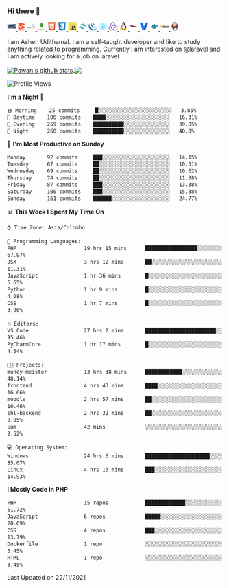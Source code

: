 ### Hi there 👋

<a align="center" href="https://github.com/ashenud"> <img width="20px" src="https://raw.githubusercontent.com/devicons/devicon/master/icons/php/php-original.svg" alt="ashenud: PHP" /> <img width="18px" src="https://raw.githubusercontent.com/devicons/devicon/master/icons/laravel/laravel-plain-wordmark.svg" alt="ashenud: Laravel" /> <img width="20px" src="https://raw.githubusercontent.com/devicons/devicon/master/icons/mysql/mysql-original-wordmark.svg" alt="ashenud: MySQL" /> <img width="20px" src="https://raw.githubusercontent.com/devicons/devicon/master/icons/mongodb/mongodb-original-wordmark.svg" alt="ashenud: mongoDB" />  <img width="20px" src="https://raw.githubusercontent.com/devicons/devicon/master/icons/html5/html5-original.svg" alt="ashenud: HTML5" /> <img width="20px" src="https://raw.githubusercontent.com/devicons/devicon/master/icons/css3/css3-original.svg" alt="ashenud: CSS3" /> <img width="20px" src="https://raw.githubusercontent.com/devicons/devicon/master/icons/javascript/javascript-original.svg" alt="ashenud: Javascript" /> <img width="20px" src="https://raw.githubusercontent.com/devicons/devicon/master/icons/tailwindcss/tailwindcss-plain.svg" alt="ashenud: Tailwindcss" /> <img width="20px" src="https://raw.githubusercontent.com/devicons/devicon/master/icons/jquery/jquery-original.svg" alt="ashenud: Jquery" /> <img width="20px" src="https://raw.githubusercontent.com/devicons/devicon/master/icons/react/react-original.svg" alt="ashenud: React" /> <img width="20px" src="https://raw.githubusercontent.com/devicons/devicon/master/icons/redux/redux-original.svg" alt="ashenud: Redux" /> <img width="20px" src="https://raw.githubusercontent.com/devicons/devicon/master/icons/linux/linux-original.svg" alt="ashenud: Linux" /> <img width="20px" src="https://raw.githubusercontent.com/devicons/devicon/master/icons/apache/apache-original.svg" alt="ashenud: Apache" /> <img width="20px" src="https://raw.githubusercontent.com/devicons/devicon/master/icons/vagrant/vagrant-original.svg" alt="ashenud: Vagrant" /> <img width="20px" src="https://raw.githubusercontent.com/devicons/devicon/master/icons/docker/docker-original.svg" alt="ashenud: Docker" /> <img width="20px" src="https://raw.githubusercontent.com/devicons/devicon/master/icons/amazonwebservices/amazonwebservices-original-wordmark.svg" alt="ashenud: AWS" /> <img width="20px" src="https://raw.githubusercontent.com/devicons/devicon/master/icons/jenkins/jenkins-original.svg" alt="ashenud: Jenkins" /> </a>

I am Ashen Udithamal. I am a self-taught developer and like to study anything related to programming. Currently I am interested on @laravel and I am actively looking for a job on laravel.

<a href="https://github.com/ashenud">
    <img height="150px" align="center" src="https://github-readme-stats.vercel.app/api?username=ashenud&show_icons=true&theme=nord&line_height=27" alt="Pawan's github stats"/>
</a>
<a href="https://github.com/ashenud">
    <img height="150px" align="center" src="https://github-readme-stats.vercel.app/api/top-langs/?username=ashenud&theme=nord&layout=compact&langs_count=6" />
</a>

<!--START_SECTION:waka-->
![Profile Views](http://img.shields.io/badge/Profile%20Views-8-blue)

**I'm a Night 🦉** 

```text
🌞 Morning    25 commits     █░░░░░░░░░░░░░░░░░░░░░░░░   3.85% 
🌆 Daytime    106 commits    ████░░░░░░░░░░░░░░░░░░░░░   16.31% 
🌃 Evening    259 commits    ██████████░░░░░░░░░░░░░░░   39.85% 
🌙 Night      260 commits    ██████████░░░░░░░░░░░░░░░   40.0%

```
📅 **I'm Most Productive on Sunday** 

```text
Monday       92 commits     ███░░░░░░░░░░░░░░░░░░░░░░   14.15% 
Tuesday      67 commits     ██░░░░░░░░░░░░░░░░░░░░░░░   10.31% 
Wednesday    69 commits     ██░░░░░░░░░░░░░░░░░░░░░░░   10.62% 
Thursday     74 commits     ██░░░░░░░░░░░░░░░░░░░░░░░   11.38% 
Friday       87 commits     ███░░░░░░░░░░░░░░░░░░░░░░   13.38% 
Saturday     100 commits    ███░░░░░░░░░░░░░░░░░░░░░░   15.38% 
Sunday       161 commits    ██████░░░░░░░░░░░░░░░░░░░   24.77%

```


📊 **This Week I Spent My Time On** 

```text
⌚︎ Time Zone: Asia/Colombo

💬 Programming Languages: 
PHP                      19 hrs 15 mins      █████████████████░░░░░░░░   67.97% 
JSX                      3 hrs 12 mins       ██░░░░░░░░░░░░░░░░░░░░░░░   11.31% 
JavaScript               1 hr 36 mins        █░░░░░░░░░░░░░░░░░░░░░░░░   5.65% 
Python                   1 hr 9 mins         █░░░░░░░░░░░░░░░░░░░░░░░░   4.08% 
CSS                      1 hr 7 mins         █░░░░░░░░░░░░░░░░░░░░░░░░   3.96%

🔥 Editors: 
VS Code                  27 hrs 2 mins       ███████████████████████░░   95.46% 
PyCharmCore              1 hr 17 mins        █░░░░░░░░░░░░░░░░░░░░░░░░   4.54%

🐱‍💻 Projects: 
money-meister            13 hrs 38 mins      ████████████░░░░░░░░░░░░░   48.14% 
frontend                 4 hrs 43 mins       ████░░░░░░░░░░░░░░░░░░░░░   16.66% 
moodle                   2 hrs 57 mins       ██░░░░░░░░░░░░░░░░░░░░░░░   10.46% 
shl-backend              2 hrs 32 mins       ██░░░░░░░░░░░░░░░░░░░░░░░   8.95% 
Sum                      42 mins             ░░░░░░░░░░░░░░░░░░░░░░░░░   2.52%

💻 Operating System: 
Windows                  24 hrs 6 mins       █████████████████████░░░░   85.07% 
Linux                    4 hrs 13 mins       ███░░░░░░░░░░░░░░░░░░░░░░   14.93%

```

**I Mostly Code in PHP** 

```text
PHP                      15 repos            █████████████░░░░░░░░░░░░   51.72% 
JavaScript               6 repos             █████░░░░░░░░░░░░░░░░░░░░   20.69% 
CSS                      4 repos             ███░░░░░░░░░░░░░░░░░░░░░░   13.79% 
Dockerfile               1 repo              ░░░░░░░░░░░░░░░░░░░░░░░░░   3.45% 
HTML                     1 repo              ░░░░░░░░░░░░░░░░░░░░░░░░░   3.45%

```



 Last Updated on 22/11/2021
<!--END_SECTION:waka-->
